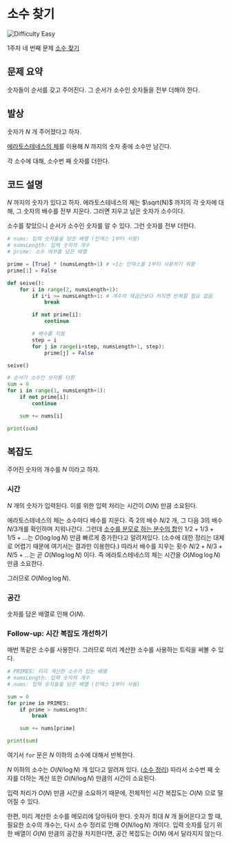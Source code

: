 # 소수 찾기

![Difficulty Easy](https://img.shields.io/badge/Difficulty-Easy-green)

1주차 네 번째 문제 [소수 찾기][problem]

[problem]: https://edu.goorm.io/learn/lecture/33428/%EC%95%8C%EA%B3%A0%EB%A6%AC%EC%A6%98-%EB%A8%BC%EB%8D%B0%EC%9D%B4-%EC%B1%8C%EB%A6%B0%EC%A7%80-%EC%8B%9C%EC%A6%8C1/lesson/1665444/1%EC%A3%BC%EC%B0%A8-%EB%AC%B8%EC%A0%9C-4-%EC%86%8C%EC%88%98-%EC%B0%BE%EA%B8%B0



## 문제 요약

숫자들이 순서를 갖고 주어진다.
그 순서가 소수인 숫자들을 전부 더해야 한다.



## 발상

숫자가 $N$ 개 주어졌다고 하자.

[에라토스테네스의 체][sieve]를 이용해 $N$ 까지의 숫자 중에 소수만 남긴다.

[sieve]: https://en.wikipedia.org/wiki/Sieve_of_Eratosthenes

각 소수에 대해, 소수번 째 숫자를 더한다.


## 코드 설명

$N$ 까지의 숫자가 있다고 하자.
에라토스테네스의 체는 $\sqrt{N}$ 까지의 각 숫자에 대해, 그 숫자의 배수를 전부 지운다.
그러면 지우고 남은 숫자가 소수이다.

소수를 찾았으니 순서가 소수인 숫자를 알 수 있다.
그런 숫자를 전부 더한다.

```python
# nums: 입력 숫자들을 담은 배열 (인덱스 1부터 사용)
# numsLength: 입력 숫자의 개수
# prime: 소수 여부를 담은 배열

prime = [True] * (numsLength+1) # +1는 인덱스를 1부터 사용하기 위함
prime[1] = False

def seive():
    for i in range(2, numsLength+1):
        if i*i >= numsLength+1: # 개수의 제곱근보다 커지면 반복할 필요 없음
            break

        if not prime[i]:
            continue

        # 배수를 지움
        step = i
        for j in range(i+step, numsLength+1, step):
            prime[j] = False

seive()

# 순서가 소수인 숫자를 더함
sum = 0
for i in range(1, numsLength+1):
    if not prime[i]:
        continue

    sum += nums[i]

print(sum)
```



## 복잡도

주어진 숫자의 개수를 $N$ 이라고 하자.



### 시간

$N$ 개의 숫자가 입력된다.
이를 위한 입력 처리는 시간이 $O(N)$ 만큼 소요된다.

에라토스테네스의 체는 소수마다 배수를 지운다.
즉 2의 배수 $N/2$ 개, 그 다음 3의 배수 $N/3$개를 확인하며 지워나간다.
그런데 [소수를 분모로 하는 분수의 합][sum-primes]인 $1/2 + 1/3 + 1/5 + \dots$는 $O(\log \log N)$ 만큼 빠르게 증가한다고 알려져있다.
(소수에 대한 정리는 대체로 어렵기 때문에 여기서는 결과만 이용한다.)
따라서 배수를 지우는 횟수 $N/2 + N/3 + N/5 + \dots$는 곧 $O(N \log \log N)$ 이다.
즉 에라토스테네스의 체는 시간을 $O(N \log \log N)$ 만큼 소요한다.

[sum-primes]: https://en.wikipedia.org/wiki/Divergence_of_the_sum_of_the_reciprocals_of_the_primes

그러므로 $O(N \log \log N$).



### 공간

숫자를 담은 배열로 인해 $O(N)$.



### Follow-up: 시간 복잡도 개선하기

매번 똑같은 소수를 사용한다.
그러므로 미리 계산한 소수를 사용하는 트릭을 써볼 수 있다.

```python
# PRIMES: 미리 계산한 소수가 있는 배열
# numsLength: 입력 숫자의 개수
# nums: 입력 숫자들을 담은 배열 (인덱스 1부터 사용)

sum = 0
for prime in PRIMES:
    if prime > numsLength:
        break

    sum += nums[prime]

print(sum)
```

여기서 `for` 문은 $N$ 이하의 소수에 대해서 반복한다.

$N$ 이하의 소수는 $O(N / \log N)$ 개 있다고 알려져 있다. ([소수 정리][prime-number-theorem])
따라서 소수번 째 숫자를 더하는 계산 또한 $O(N / \log N)$ 만큼의 시간이 소요된다.

[prime-number-theorem]: https://en.wikipedia.org/wiki/Prime_number_theorem

입력 처리가 $O(N)$ 만큼 시간을 소요하기 때문에, 전체적인 시간 복잡도는 $O(N)$ 으로 떨어질 수 있다.

한편, 미리 계산한 소수를 메모리에 담아둬야 한다.
숫자가 최대 $N$ 개 들어온다고 할 때, 필요한 소수의 개수는, 다시 소수 정리로 인해 $O(N / \log N)$ 개이다.
입력 숫자를 담기 위한 배열이 $O(N)$ 만큼의 공간을 차지한다면, 공간 복잡도는 $O(N)$ 에서 달라지지 않는다.
